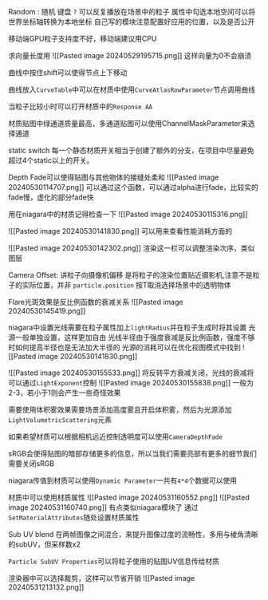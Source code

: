 Random : 随机
键盘 `?` 可以反复播放在场景中的粒子
属性中勾选本地空间可以将世界坐标轴转换为本地坐标
自己写的模块注意配置好应用的位置，以及是否公开

移动端GPU粒子支持度不好，移动端建议用CPU


求向量长度用
![[Pasted image 20240529195715.png]]
这样向量为0不会崩溃

曲线中按住shift可以使得节点上下移动

曲线放入`CurveTable`中可以在材质中使用`CurveAtlasRowParameter`节点调用曲线

当粒子比较小时可以打开材质中的`Response AA`

材质贴图中绿通道质量最高，多通道贴图可以使用ChannelMaskParameter来选择通道

static switch
每一个静态材质开关相当于创建了额外的分支，在项目中尽量避免超过4个static以上的开关。

Depth Fade可以使得贴图与其他物体的接缝处柔和
![[Pasted image 20240530114707.png]]
可以通过这个函数，可以通过alpha进行fade，比较实的fade慢，虚化的部分fade快

用在niagara中的材质记得检查一下
![[Pasted image 20240530115316.png]]

![[Pasted image 20240530141830.png]]
可以用来查看性能消耗方面的

![[Pasted image 20240530142302.png]]
渲染这一栏可以调整渲染次序，类似图层

Camera Offset: 讲粒子向摄像机偏移
是将粒子的渲染位置贴近摄影机,注意不是粒子的实际位置，并非 `particle.position`
按T取消选择场景中的透明物体

Flare光斑效果是反比例函数的衰减关系
![[Pasted image 20240530145419.png]]

niagara中设置光线需要在粒子属性加上`lightRadius`并在粒子生成时将其设置
光源一般单独设置，这样更加自由
光线半径由于强度衰减是反比例函数，强度不够时如何提高半径也是无法加大半径的
光源的消耗可以在优化视图模式中找到
![[Pasted image 20240530141830.png]]

![[Pasted image 20240530155533.png]]
将反转平方衰减关闭，光线的衰减将可以通过`LightExponent`控制
![[Pasted image 20240530155838.png]]
一般为2-3，若小于1则会产生一些奇怪效果

需要使用体积雾效果需要场景添加高度雾且开启体积雾，然后为光源添加`LightVolumetricScattering`元素

如果希望材质可以根据相机远近控制透明度可以使用`CameraDepthFade`

sRGB会使得贴图的暗部存储更多的信息，所以当我们需要亮部有更多的细节我们需要关闭sRGB


niagara传值到材质可以使用`Dynamic Parameter`一共有`4*4`个数据可以使用

材质中可以使用材质属性
![[Pasted image 20240531160552.png]]
![[Pasted image 20240531160740.png]]
有点类似niagara模块了
通过`SetMaterialAttributes`随处设置材质属性

Sub UV blend 在两帧图像之间混合，来提升图像过度的流畅性，多用与棱角清晰的subUV，但采样数x2

`Particle SubUV Properties`可以将粒子使用的贴图UV信息传给材质

渲染器中可以选择裁剪，这样可以节省开销
![[Pasted image 20240531213132.png]]
